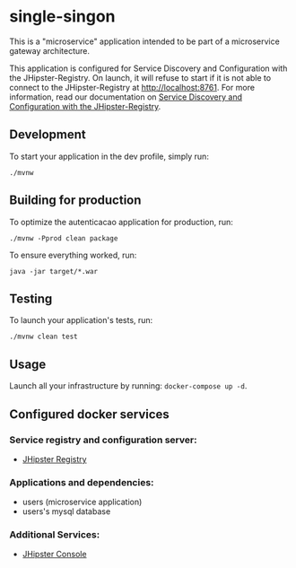 # single-singon
This is a "microservice" application intended to be part of a microservice gateway architecture.

This application is configured for Service Discovery and Configuration with the JHipster-Registry. On launch, it will refuse to start if it is not able to connect to the JHipster-Registry at [http://localhost:8761](http://localhost:8761). For more information, read our documentation on [Service Discovery and Configuration with the JHipster-Registry][].

## Development

To start your application in the dev profile, simply run:

    ./mvnw



## Building for production

To optimize the autenticacao application for production, run:

    ./mvnw -Pprod clean package

To ensure everything worked, run:

    java -jar target/*.war



## Testing

To launch your application's tests, run:

    ./mvnw clean test


## Usage

Launch all your infrastructure by running: `docker-compose up -d`.

## Configured docker services

### Service registry and configuration server:
- [JHipster Registry](http://localhost:8761)

### Applications and dependencies:
- users (microservice application)
- users's mysql database

### Additional Services:

- [JHipster Console](http://localhost:5601)

[Service Discovery and Configuration with the JHipster-Registry]: https://www.jhipster.tech/documentation-archive/v5.1.0/microservices-architecture/#jhipster-registry
